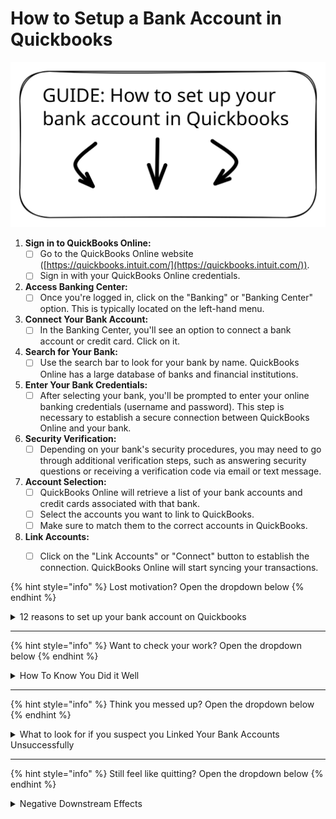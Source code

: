 # How to Setup a Bank Account in Quickbooks

<img src="../../.gitbook/assets/file.excalidraw.svg" alt="" class="gitbook-drawing">

1. &#x20;**Sign in to QuickBooks Online:**
   * [ ] Go to the QuickBooks Online website ([https://quickbooks.intuit.com/](https://quickbooks.intuit.com/)).
   * [ ] Sign in with your QuickBooks Online credentials.
2. **Access Banking Center:**
   * [ ] Once you're logged in, click on the "Banking" or "Banking Center" option. This is typically located on the left-hand menu.
3. **Connect Your Bank Account:**
   * [ ] In the Banking Center, you'll see an option to connect a bank account or credit card. Click on it.
4. **Search for Your Bank:**
   * [ ] Use the search bar to look for your bank by name. QuickBooks Online has a large database of banks and financial institutions.
5. **Enter Your Bank Credentials:**
   * [ ] After selecting your bank, you'll be prompted to enter your online banking credentials (username and password). This step is necessary to establish a secure connection between QuickBooks Online and your bank.
6. **Security Verification:**
   * [ ] Depending on your bank's security procedures, you may need to go through additional verification steps, such as answering security questions or receiving a verification code via email or text message.
7. **Account Selection:**
   * [ ] QuickBooks Online will retrieve a list of your bank accounts and credit cards associated with that bank.
   * [ ] Select the accounts you want to link to QuickBooks.
   * [ ] Make sure to match them to the correct accounts in QuickBooks.
8. **Link Accounts:**
   * [ ] Click on the "Link Accounts" or "Connect" button to establish the connection. QuickBooks Online will start syncing your transactions.





{% hint style="info" %}
Lost motivation? Open the dropdown below
{% endhint %}

<details>

<summary>12 reasons to set up your bank account on Quickbooks</summary>

## Positive Downstream Effects

Setting up your bank accounts and financial records correctly in QuickBooks Online can have several positive downstream effects for your business. These effects contribute to better financial management, decision-making, and overall operational efficiency. Here are some of the positive downstream effects:



<mark style="color:green;">**Accurate Financial Statements:**</mark>

* When your bank accounts are correctly linked and transactions are categorized accurately, your financial statements, including the balance sheet and income statement, will reflect your true financial position. This accuracy is vital for making informed business decisions.

<mark style="color:green;">**Streamlined Bookkeeping:**</mark>

* Automating the import of bank transactions and categorization reduces the manual effort required for bookkeeping. This saves time and reduces the risk of data entry errors, making your financial records more reliable.

<mark style="color:green;">**Real-Time Data:**</mark>

* With bank feeds and automatic updates, you have access to real-time financial data. This enables you to make timely decisions based on up-to-date information rather than relying on outdated records.

<mark style="color:green;">**Improved Budgeting and Forecasting:**</mark>

* Accurate financial data allows for better budgeting and forecasting. You can create more realistic budgets and financial projections, helping you plan for future expenses, revenue, and growth.

<mark style="color:green;">**Efficient Tax Preparation:**</mark>&#x20;

* Properly categorized transactions make tax preparation more straightforward and accurate. You can easily generate tax reports and export data for your accountant or tax professional during tax season.

<mark style="color:green;">**Faster Reconciliation:**</mark>&#x20;

* Bank reconciliation becomes faster and more accurate when your records match your bank statements. This reduces the time and effort needed to ensure that your books are in sync with your actual financial activity.

<mark style="color:green;">**Better Cash Flow Management:**</mark>&#x20;

* By having an accurate picture of your cash flow in QuickBooks Online, you can better manage your business's cash needs. This includes ensuring you have enough cash on hand to cover expenses and investments.

<mark style="color:green;">**Financial Analysis:**</mark>&#x20;

* With clean and accurate financial data, you can perform meaningful financial analysis. This might include assessing the profitability of different products or services, identifying cost-saving opportunities, and evaluating your business's financial health.

<mark style="color:green;">**Compliance and Auditing:**</mark>

* Accurate financial records are essential for compliance with regulatory requirements and for potential audits. Properly documented transactions and financial statements can help your business remain in good standing.

<mark style="color:green;">**Creditworthiness:**</mark>&#x20;

* If you ever need to apply for loans or seek external financing, having well-maintained financial records can enhance your business's creditworthiness. Lenders and investors often review financial statements to assess risk.

<mark style="color:green;">**Reduced Stress:**</mark>&#x20;

* Accurate and organized financial records reduce the stress associated with financial management. You'll have peace of mind knowing that your financial data is in order, making it easier to focus on other aspects of your business.

<mark style="color:green;">**Business Growth:**</mark>&#x20;

* As your business grows, having a solid financial foundation becomes increasingly important. Properly set up financial records in QuickBooks Online can scale with your business, accommodating your needs as you expand.

***

In summary, setting up and maintaining your financial records correctly in QuickBooks Online can lead to increased financial transparency, efficiency, and reliability. These benefits not only facilitate better decision-making but also contribute to the long-term success and sustainability of your business.

</details>

***

{% hint style="info" %}
Want to check your work? Open the dropdown below
{% endhint %}

<details>

<summary>How To Know You Did it Well</summary>

Once you've linked your bank accounts to QuickBooks Online, you should look for several indicators to confirm that the linkage was successful. Here's what you should check for:

<mark style="color:green;">**Bank Account List:**</mark>&#x20;

* After linking your bank accounts, you should see a list of your connected accounts in the Banking Center or the Chart of Accounts in QuickBooks Online. These accounts should be labeled with the correct account types (e.g., checking, savings, credit card).

<mark style="color:green;">**Transaction Data:**</mark>&#x20;

* QuickBooks Online should start importing your recent transactions from the linked bank accounts. These transactions will typically appear in the Banking Center or Transaction list. Ensure that the transactions match your actual financial activity.

<mark style="color:green;">**Bank Balance:**</mark>&#x20;

* The bank balance displayed in QuickBooks Online should match the actual balance of your bank accounts. You can check this in the Banking Center or by viewing the account details in the Chart of Accounts.

<mark style="color:green;">**Last Sync Date:**</mark>&#x20;

* You can also check the last sync date to confirm that your transactions are up to date. QuickBooks Online usually displays the date and time of the last successful sync with your bank.

<mark style="color:green;">**Transaction Categories:**</mark>&#x20;

* As transactions are imported, they should be categorized correctly. QuickBooks Online uses algorithms to suggest categories, but you should review and adjust them as needed to ensure accurate bookkeeping.

<mark style="color:green;">**Reconciliation**</mark>

* If you use the bank reconciliation feature in QuickBooks Online, you should be able to reconcile your bank accounts with your bank statements. This process helps ensure that your records match your bank's records.

<mark style="color:green;">**Automatic Updates:**</mark>&#x20;

* QuickBooks Online should continue to automatically update your transactions regularly, so you don't have to manually input them. Check that new transactions are being imported as they occur.

<mark style="color:green;">**Bank Balance Reconciliation:**</mark>&#x20;

* Periodically, perform bank reconciliations to ensure that your QuickBooks Online records match your bank statements. This is a critical step in verifying the accuracy of your financial data.

<mark style="color:green;">**No Error Messages:**</mark>&#x20;

* After linking your accounts, check for any error messages or notifications. Error messages may indicate issues with the connection that need to be resolved.

<mark style="color:green;">**Bank Feed Status:**</mark>

* QuickBooks Online often provides a bank feed status or connection status for each linked account. It will usually indicate whether the connection is active and if there are any issues with syncing data. Ensure that the status is "Connected" or "Active.”

</details>

***

{% hint style="info" %}
Think you messed up? Open the dropdown below
{% endhint %}

<details>

<summary>What to look for if you suspect you Linked Your Bank Accounts Unsuccessfully</summary>

If you suspect that you have not successfully linked your bank accounts to QuickBooks Online, there are several signs and issues to look for. An unsuccessful link can lead to discrepancies in your financial records and hinder your ability to manage your finances effectively. Here are some indicators that your bank accounts may not be linked successfully:

<mark style="color:red;">**No Transactions Imported:**</mark>&#x20;

* One of the most obvious signs is the absence of imported transactions in QuickBooks Online. If you don't see any recent transactions from your bank accounts, it's likely that the link was unsuccessful.

<mark style="color:red;">**Error Messages:**</mark>&#x20;

* Look for error messages or notifications within QuickBooks Online. These messages often provide information about what went wrong during the linking process. Common error messages may include incorrect login credentials, connection issues, or bank-specific errors.

<mark style="color:red;">**Disconnected Status:**</mark>&#x20;

* Check the status of your bank account connections in the Banking Center. If the status is "Disconnected" or "Inactive," it indicates a problem with the connection.

<mark style="color:red;">**Incorrect Balances:**</mark>&#x20;

* If the bank balance displayed in QuickBooks Online does not match the actual balance of your bank account, it's a clear sign of an issue. Ensure that the balances align to confirm a successful connection.

<mark style="color:red;">**Duplicate Transactions:**</mark>&#x20;

* Sometimes, an unsuccessful link may result in duplicate transactions being imported into QuickBooks Online. If you see the same transactions imported multiple times, it's a sign of a problem.

<mark style="color:red;">**Inability to Sync:**</mark>&#x20;

* If you're unable to manually trigger a synchronization or the automatic sync is not functioning as expected, this suggests that the link may not be set up correctly.

<mark style="color:red;">**Mismatched Categories:**</mark>&#x20;

* If transactions are imported but not categorized correctly, it can indicate that the link didn't capture the data accurately. Check for misclassified transactions in your bank feeds.

<mark style="color:red;">**Unusual or Missing Transactions:**</mark>&#x20;

* Look for any unusual or missing transactions. Transactions may be missing or incomplete if the link is not working as intended.

<mark style="color:red;">**Bank Authentication Issues:**</mark>&#x20;

* If you encounter difficulties in providing the correct bank credentials, such as repeated requests for verification or login failures, it can prevent the successful linking of your accounts.

<mark style="color:red;">**Bank Policy Restrictions:**</mark>&#x20;

* Some banks have policies that restrict third-party access, and this can affect the linking process. Check with your bank to ensure they support the use of financial management software like QuickBooks Online.

<mark style="color:red;">**Slow or No Response:**</mark>&#x20;

* If the connection to your bank is slow or unresponsive, it may indicate problems with the bank's servers or network issues.

</details>

***

{% hint style="info" %}
Still feel like quitting? Open the dropdown below
{% endhint %}

<details>

<summary>Negative Downstream Effects</summary>

Setting up your bank accounts and financial records correctly in QuickBooks Online should generally lead to positive outcomes as it helps improve financial accuracy and efficiency.&#x20;

However, it's essential to note that there are no inherent negative downstream effects of setting things up correctly in QuickBooks Online.

Instead, the potential negative outcomes typically arise from errors, mismanagement, or misconfigurations in your financial setup. Here are some potential negative effects if things are not set up correctly:

***

<mark style="color:red;">**Inaccurate Financial Statements:**</mark>&#x20;

* If you make mistakes in data entry or categorization, your financial statements can become inaccurate. This can lead to incorrect financial analysis, budgeting, and decision-making.

<mark style="color:red;">**Cash Flow Problems:**</mark>&#x20;

* Failing to record income or expenses accurately can result in cash flow problems. You might not have enough cash on hand to cover your obligations, leading to financial strain.

<mark style="color:red;">**Tax Compliance Issues:**</mark>&#x20;

* Incorrectly categorized transactions can lead to tax compliance problems. You may underreport income or overstate expenses, potentially triggering audits or penalties.

<mark style="color:red;">**Inefficient Bookkeeping:**</mark>&#x20;

* If your accounts and transactions are not set up correctly, it can lead to inefficient bookkeeping processes. You may spend more time reconciling accounts or fixing errors.

<mark style="color:red;">**Decision-Making Errors:**</mark>&#x20;

* Inaccurate financial data can lead to poor decision-making. You might invest in projects or make financial commitments based on incorrect information.

<mark style="color:red;">**Reporting Errors:**</mark>&#x20;

* Incorrectly set up accounts can result in reporting errors. This can lead to difficulties in obtaining accurate financial reports and sharing financial information with stakeholders.

<mark style="color:red;">**Audit Risks:**</mark>&#x20;

* If your financial records are not set up correctly and do not accurately reflect your financial activity, it can increase the risk of audit or scrutiny by tax authorities.

<mark style="color:red;">**Loss of Credibility:**</mark>&#x20;

* Inaccurate financial records can damage your business's credibility, especially when dealing with investors, lenders, or partners who rely on accurate financial data.

<mark style="color:red;">**Legal Consequences:**</mark>&#x20;

* Serious financial mismanagement can lead to legal consequences, including lawsuits or regulatory penalties, especially if it involves intentional fraud or misrepresentation.

<mark style="color:red;">**Operational Inefficiencies:**</mark>&#x20;

* Poorly managed financial records can result in operational inefficiencies, as you may struggle to track expenses, income, and other financial data.

<mark style="color:red;">**Wasted Time and Resources:**</mark>&#x20;

* Fixing errors in your financial records can be time-consuming and may require additional resources. This time and effort could have been better spent on other aspects of your business.

<mark style="color:red;">**Missed Opportunities:**</mark>&#x20;

* If your financial data is not up to date and accurate, you might miss opportunities for growth, cost-saving, or investment

***

To avoid these negative consequences, it's crucial to invest time and effort in setting up your financial records correctly in QuickBooks Online. This includes regularly reviewing and reconciling your accounts, categorizing transactions accurately, and seeking professional guidance when needed. Additionally, staying informed about accounting and tax regulations relevant to your business can help you maintain compliance and minimize risks.

**If you encounter any of these issues or suspect that your bank accounts are not linked successfully, here's what you can do:**

1. Check Bank Information: Verify that you have entered your bank's login credentials correctly, including your username and password. Ensure that your bank allows third-party access.
2. Review Bank Policies: Check with your bank to understand if there are any specific policies or restrictions regarding third-party access and data sharing.
3. Contact Customer Support: If you are unable to resolve the issue on your own, contact QuickBooks Online customer support or your bank's support for assistance. They can help troubleshoot the problem and provide guidance on how to link your accounts successfully.
4. Update QuickBooks Online: Ensure that your QuickBooks Online software is up to date. Sometimes, updates may include bug fixes and improvements related to bank account linking.
5. Reattempt the Linking Process: If an issue was encountered during the initial setup, consider reattempting the linking process to see if the problem is resolved.
6. Remember that it's crucial to address any linking issues promptly to maintain accurate financial records and ensure the smooth operation of your financial management in QuickBooks Online.

</details>

